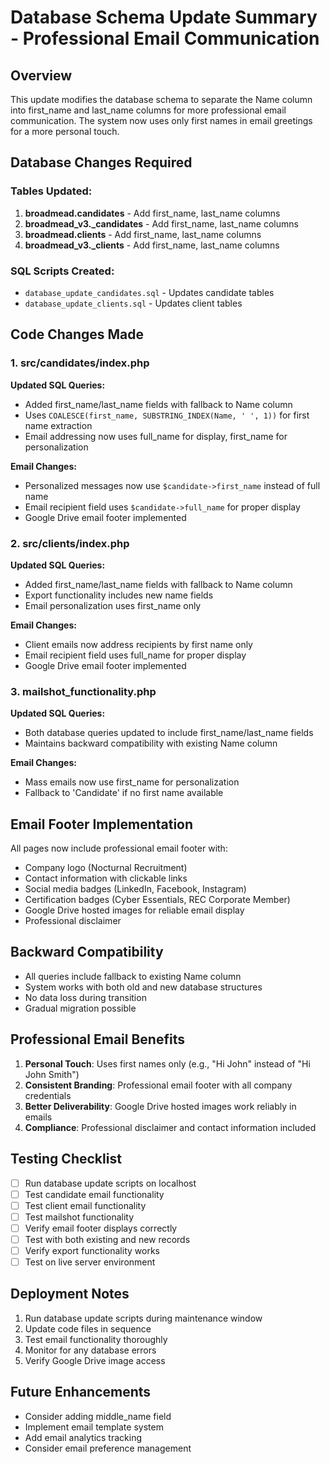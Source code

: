 # Database Schema Update Summary - Professional Email Communication

## Overview
This update modifies the database schema to separate the Name column into first_name and last_name columns for more professional email communication. The system now uses only first names in email greetings for a more personal touch.

## Database Changes Required

### Tables Updated:
1. **broadmead.candidates** - Add first_name, last_name columns
2. **broadmead_v3._candidates** - Add first_name, last_name columns  
3. **broadmead.clients** - Add first_name, last_name columns
4. **broadmead_v3._clients** - Add first_name, last_name columns

### SQL Scripts Created:
- `database_update_candidates.sql` - Updates candidate tables
- `database_update_clients.sql` - Updates client tables

## Code Changes Made

### 1. src/candidates/index.php
**Updated SQL Queries:**
- Added first_name/last_name fields with fallback to Name column
- Uses `COALESCE(first_name, SUBSTRING_INDEX(Name, ' ', 1))` for first name extraction
- Email addressing now uses full_name for display, first_name for personalization

**Email Changes:**
- Personalized messages now use `$candidate->first_name` instead of full name
- Email recipient field uses `$candidate->full_name` for proper display
- Google Drive email footer implemented

### 2. src/clients/index.php  
**Updated SQL Queries:**
- Added first_name/last_name fields with fallback to Name column
- Export functionality includes new name fields
- Email personalization uses first_name only

**Email Changes:**
- Client emails now address recipients by first name only
- Email recipient field uses full_name for proper display
- Google Drive email footer implemented

### 3. mailshot_functionality.php
**Updated SQL Queries:**
- Both database queries updated to include first_name/last_name fields
- Maintains backward compatibility with existing Name column

**Email Changes:**
- Mass emails now use first_name for personalization
- Fallback to 'Candidate' if no first name available

## Email Footer Implementation
All pages now include professional email footer with:
- Company logo (Nocturnal Recruitment)
- Contact information with clickable links
- Social media badges (LinkedIn, Facebook, Instagram)
- Certification badges (Cyber Essentials, REC Corporate Member)
- Google Drive hosted images for reliable email display
- Professional disclaimer

## Backward Compatibility
- All queries include fallback to existing Name column
- System works with both old and new database structures
- No data loss during transition
- Gradual migration possible

## Professional Email Benefits
1. **Personal Touch**: Uses first names only (e.g., "Hi John" instead of "Hi John Smith")
2. **Consistent Branding**: Professional email footer with all company credentials
3. **Better Deliverability**: Google Drive hosted images work reliably in emails
4. **Compliance**: Professional disclaimer and contact information included

## Testing Checklist
- [ ] Run database update scripts on localhost
- [ ] Test candidate email functionality  
- [ ] Test client email functionality
- [ ] Test mailshot functionality
- [ ] Verify email footer displays correctly
- [ ] Test with both existing and new records
- [ ] Verify export functionality works
- [ ] Test on live server environment

## Deployment Notes
1. Run database update scripts during maintenance window
2. Update code files in sequence
3. Test email functionality thoroughly
4. Monitor for any database errors
5. Verify Google Drive image access

## Future Enhancements
- Consider adding middle_name field
- Implement email template system
- Add email analytics tracking
- Consider email preference management
